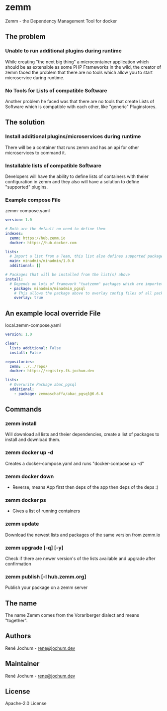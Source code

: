 # zemm

Zemm - the Dependency Management Tool for docker

## The problem

### Unable to run additional plugins during runtime

While creating "the next big thing" a microcontainer application which should be as extensible as some PHP Frameworks in the wild,
the creator of zemm faced the problem that there are no tools which allow you to start microservice during runtime.

### No Tools for Lists of compatible Software

Another problem he faced was that there are no tools that create Lists of Software which is compatible with each other, like "generic" Pluginstores.

## The solution

### Install additional plugins/microservices during runtime

There will be a container that runs zemm and has an api for other microservices to command it.

### Installable lists of compatible Software

Developers will have the ability to define lists of containers with theier configuration in zemm and they also will have a solution to define "supported" plugins.

### Example compose File

zemm-compose.yaml

```yaml
version: 1.0

# Both are the default no need to define them
indexes:
  zemm: https://hub.zemm.io
  docker: https://hub.docker.com

lists:
  # Import a list from a Team, this list also defines supported packages/lists
  main: minadmin/minadmin/1.0.0
  additional: []

# Packages that will be installed from the list(s) above
install:
  # Depends on lots of framework "tuatzemm" packages which are importet in lists/main
  - package: minadmin/minadmin_pgsql
    # This allows the package above to overlay config files of all packages
    overlay: true
```

## An example local override File

local.zemm-compose.yaml

```yaml
version: 1.0

clear:
  lists_additional: False
  install: False

repositories:
  zemm: ../../repo/
  docker: https://registry.fk.jochum.dev

lists:
  # Overwrite Package abac_pgsql
  additional:
    - package: zemmaschaffa/abac_pgsql@6.6.6
```

## Commands

### zemm install

Will download all lists and theier dependencies, create a list of packages to install and download them.

### zemm docker up -d

Creates a docker-compose.yaml and runs "docker-compose up -d"

### zemm docker down

- Reverse, means App first then deps of the app then deps of the deps :)

### zemm docker ps

- Gives a list of running containers

### zemm update

Download the newest lists and packages of the same version from zemm.io

### zemm upgrade [-q] [-y]

Check if there are newer version's of the lists available and upgrade after confirmation

### zemm publish [-l hub.zemm.org]

Publish your package on a zemm server

## The name

The name Zemm comes from the Vorarlberger dialect and means "together".

## Authors

René Jochum - rene@jochum.dev

## Maintainer

René Jochum - rene@jochum.dev

## License

Apache-2.0 License

